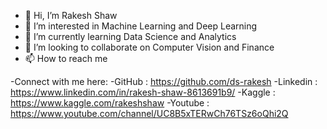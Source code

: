 - 👋 Hi, I’m Rakesh Shaw
- 👀 I’m interested in Machine Learning and Deep Learning
- 🌱 I’m currently learning Data Science and Analytics
- 💞️ I’m looking to collaborate on Computer Vision and Finance
- 📫 How to reach me 
    
-Connect with me here:
-GitHub :  https://github.com/ds-rakesh
-Linkedin : https://www.linkedin.com/in/rakesh-shaw-8613691b9/
-Kaggle : https://www.kaggle.com/rakeshshaw
-Youtube : https://www.youtube.com/channel/UC8B5xTERwCh76TSz6oQhi2Q


<!---
ds-rakesh/ds-rakesh is a ✨ special ✨ repository because its `README.md` (this file) appears on your GitHub profile.
You can click the Preview link to take a look at your changes.
--->
